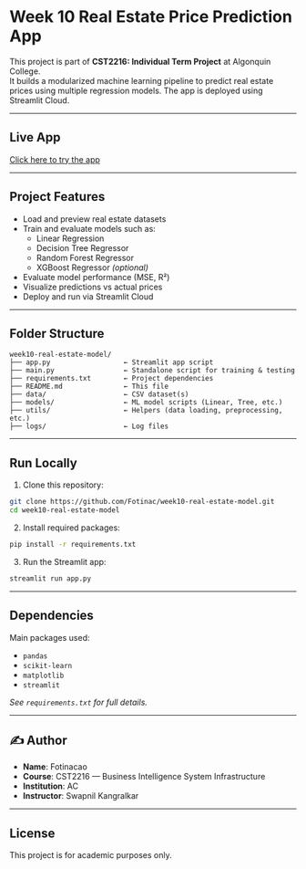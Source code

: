 
# Week 10 Real Estate Price Prediction App

This project is part of **CST2216: Individual Term Project** at Algonquin College.  
It builds a modularized machine learning pipeline to predict real estate prices using multiple regression models. The app is deployed using Streamlit Cloud.

---

## Live App

[Click here to try the app](https://fotinac-week10-real-estate-model.streamlit.app)

---

## Project Features

- Load and preview real estate datasets
- Train and evaluate models such as:
  - Linear Regression
  - Decision Tree Regressor
  - Random Forest Regressor
  - XGBoost Regressor *(optional)*
- Evaluate model performance (MSE, R²)
- Visualize predictions vs actual prices
- Deploy and run via Streamlit Cloud

---

## Folder Structure

```
week10-real-estate-model/
├── app.py                  ← Streamlit app script
├── main.py                 ← Standalone script for training & testing
├── requirements.txt        ← Project dependencies
├── README.md               ← This file
├── data/                   ← CSV dataset(s)
├── models/                 ← ML model scripts (Linear, Tree, etc.)
├── utils/                  ← Helpers (data loading, preprocessing, etc.)
├── logs/                   ← Log files
```

---

## Run Locally

1. Clone this repository:
```bash
git clone https://github.com/Fotinac/week10-real-estate-model.git
cd week10-real-estate-model
```

2. Install required packages:
```bash
pip install -r requirements.txt
```

3. Run the Streamlit app:
```bash
streamlit run app.py
```

---

## Dependencies

Main packages used:
- `pandas`
- `scikit-learn`
- `matplotlib`
- `streamlit`

*See `requirements.txt` for full details.*

---

## ✍️ Author

- **Name**: Fotinacao
- **Course**: CST2216 — Business Intelligence System Infrastructure
- **Institution**: AC
- **Instructor**: Swapnil Kangralkar

---

## License

This project is for academic purposes only.
